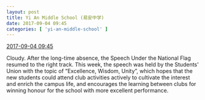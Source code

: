 ```yaml
---
layout: post
title: Yi An Middle School (易安中学)
date: 2017-09-04 09:45
categories: [ 'yi-an-middle-school' ]
---
```


<div class="weibo-info">
  <a href="http://weibo.com/6074218720/FkdH188jP">2017-09-04 09:45</a>
</div>

Cloudy. After the long-time absence, the Speech Under the National Flag resumed to the right track. This week, the speech was held by the Students' Union with the topic of “Excellence, Wisdom, Unity”, which hopes that the new students could attend club activities actively to cultivate the interest and enrich the campus life, and encourages the learning between clubs for winning honour for the school with more excellent performance.
